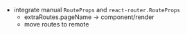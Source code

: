 * integrate manual `RouteProps` and `react-router.RouteProps`
    + extraRoutes.pageName -> component/render
    + move routes to remote